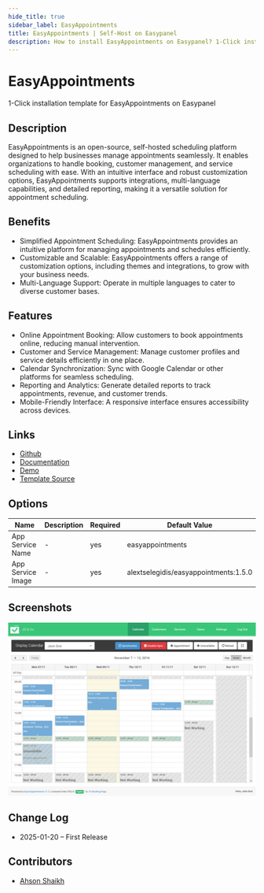 ```yaml
---
hide_title: true
sidebar_label: EasyAppointments
title: EasyAppointments | Self-Host on Easypanel
description: How to install EasyAppointments on Easypanel? 1-Click installation template for EasyAppointments on Easypanel
---
```


<!-- generated -->

# EasyAppointments

1-Click installation template for EasyAppointments on Easypanel

## Description

EasyAppointments is an open-source, self-hosted scheduling platform designed to help businesses manage appointments seamlessly. It enables organizations to handle booking, customer management, and service scheduling with ease. With an intuitive interface and robust customization options, EasyAppointments supports integrations, multi-language capabilities, and detailed reporting, making it a versatile solution for appointment scheduling.

## Benefits

- Simplified Appointment Scheduling: EasyAppointments provides an intuitive platform for managing appointments and schedules efficiently.
- Customizable and Scalable: EasyAppointments offers a range of customization options, including themes and integrations, to grow with your business needs.
- Multi-Language Support: Operate in multiple languages to cater to diverse customer bases.

## Features

- Online Appointment Booking: Allow customers to book appointments online, reducing manual intervention.
- Customer and Service Management: Manage customer profiles and service details efficiently in one place.
- Calendar Synchronization: Sync with Google Calendar or other platforms for seamless scheduling.
- Reporting and Analytics: Generate detailed reports to track appointments, revenue, and customer trends.
- Mobile-Friendly Interface: A responsive interface ensures accessibility across devices.

## Links

- [Github](https://github.com/alextselegidis/easyappointments)
- [Documentation](https://easyappointments.org/)
- [Demo](https://demo.easyappointments.org/)
- [Template Source](https://github.com/easypanel-io/templates/tree/main/templates/easyappointments)

## Options

Name | Description | Required | Default Value
-|-|-|-
App Service Name | - | yes | easyappointments
App Service Image | - | yes | alextselegidis/easyappointments:1.5.0

## Screenshots

![EasyAppointments Screenshot](./assets/screenshot.png)

## Change Log

- 2025-01-20 – First Release

## Contributors

- [Ahson Shaikh](https://github.com/Ahson-Shaikh)
